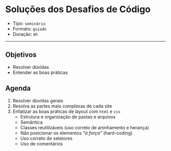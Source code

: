 # Soluções dos Desafios de Código

- Tipo: `seminário`
- Formato: `guiado`
- Duração: `6h`

***

## Objetivos

* Resolver dúvidas
* Entender as boas práticas

## Agenda

1. Resolver dúvidas gerais
2. Resolva as partes mais complexas de cada site
3. Enfatizar as boas práticas de layout com `html` e `css`
   * Estrutura e organização de pastas e arquivos
   * Semântica
   * Classes reutilizáveis \(uso correto de aninhamento e herança\)
   * Não posicionar os elementos _"à força"_ \(hard-coding\)
   * Uso correto de seletores
   * Uso de comentários

